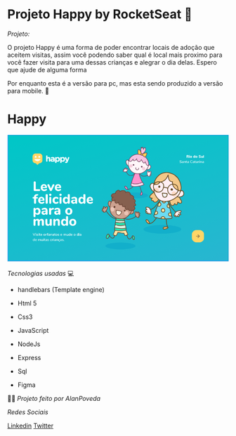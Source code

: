 # Projeto Happy by RocketSeat 🚀

*Projeto:*

O projeto Happy é uma forma de poder encontrar locais de adoção que aceitem visitas, assim você podendo saber qual é local mais proximo para você fazer visita para uma dessas crianças e alegrar o dia delas. Espero que ajude de alguma forma 


Por enquanto esta é a versão para pc, mas esta sendo produzido a versão para mobile. 📲

# Happy

![](public/images/Happy-login.PNG)


*Tecnologias usadas* 💻

- handlebars (Template engine)

- Html 5
- Css3
- JavaScript
- NodeJs
- Express
- Sql
- Figma


🐱‍💻 *Projeto feito por AlanPoveda*

*Redes Sociais*

[Linkedin](https://www.linkedin.com/in/alan-poveda-a8a4b7b5/)
[Twitter](https://twitter.com/AlanPoveda)